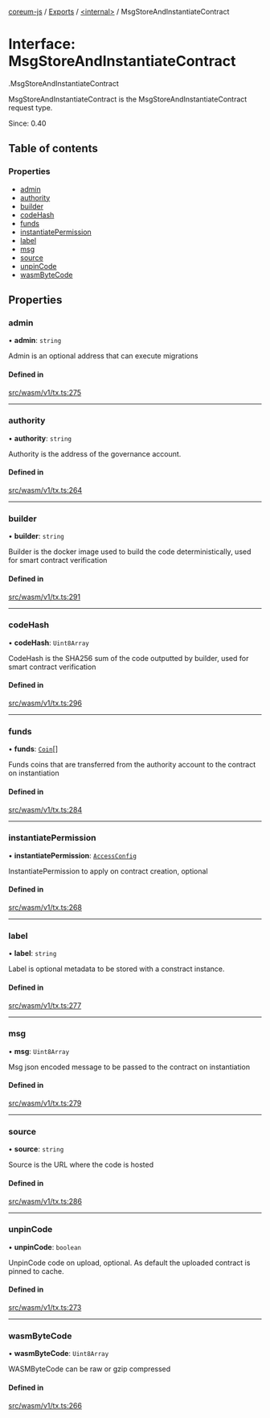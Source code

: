 [coreum-js](../README.md) / [Exports](../modules.md) / [<internal\>](../modules/internal_.md) / MsgStoreAndInstantiateContract

# Interface: MsgStoreAndInstantiateContract

[<internal>](../modules/internal_.md).MsgStoreAndInstantiateContract

MsgStoreAndInstantiateContract is the MsgStoreAndInstantiateContract
request type.

Since: 0.40

## Table of contents

### Properties

- [admin](internal_.MsgStoreAndInstantiateContract.md#admin)
- [authority](internal_.MsgStoreAndInstantiateContract.md#authority)
- [builder](internal_.MsgStoreAndInstantiateContract.md#builder)
- [codeHash](internal_.MsgStoreAndInstantiateContract.md#codehash)
- [funds](internal_.MsgStoreAndInstantiateContract.md#funds)
- [instantiatePermission](internal_.MsgStoreAndInstantiateContract.md#instantiatepermission)
- [label](internal_.MsgStoreAndInstantiateContract.md#label)
- [msg](internal_.MsgStoreAndInstantiateContract.md#msg)
- [source](internal_.MsgStoreAndInstantiateContract.md#source)
- [unpinCode](internal_.MsgStoreAndInstantiateContract.md#unpincode)
- [wasmByteCode](internal_.MsgStoreAndInstantiateContract.md#wasmbytecode)

## Properties

### admin

• **admin**: `string`

Admin is an optional address that can execute migrations

#### Defined in

[src/wasm/v1/tx.ts:275](https://github.com/PulsaraIO/coreum-js/blob/37352c6/src/wasm/v1/tx.ts#L275)

___

### authority

• **authority**: `string`

Authority is the address of the governance account.

#### Defined in

[src/wasm/v1/tx.ts:264](https://github.com/PulsaraIO/coreum-js/blob/37352c6/src/wasm/v1/tx.ts#L264)

___

### builder

• **builder**: `string`

Builder is the docker image used to build the code deterministically, used
for smart contract verification

#### Defined in

[src/wasm/v1/tx.ts:291](https://github.com/PulsaraIO/coreum-js/blob/37352c6/src/wasm/v1/tx.ts#L291)

___

### codeHash

• **codeHash**: `Uint8Array`

CodeHash is the SHA256 sum of the code outputted by builder, used for smart
contract verification

#### Defined in

[src/wasm/v1/tx.ts:296](https://github.com/PulsaraIO/coreum-js/blob/37352c6/src/wasm/v1/tx.ts#L296)

___

### funds

• **funds**: [`Coin`](../modules/internal_.md#coin)[]

Funds coins that are transferred from the authority account to the contract
on instantiation

#### Defined in

[src/wasm/v1/tx.ts:284](https://github.com/PulsaraIO/coreum-js/blob/37352c6/src/wasm/v1/tx.ts#L284)

___

### instantiatePermission

• **instantiatePermission**: [`AccessConfig`](../modules/internal_.md#accessconfig)

InstantiatePermission to apply on contract creation, optional

#### Defined in

[src/wasm/v1/tx.ts:268](https://github.com/PulsaraIO/coreum-js/blob/37352c6/src/wasm/v1/tx.ts#L268)

___

### label

• **label**: `string`

Label is optional metadata to be stored with a constract instance.

#### Defined in

[src/wasm/v1/tx.ts:277](https://github.com/PulsaraIO/coreum-js/blob/37352c6/src/wasm/v1/tx.ts#L277)

___

### msg

• **msg**: `Uint8Array`

Msg json encoded message to be passed to the contract on instantiation

#### Defined in

[src/wasm/v1/tx.ts:279](https://github.com/PulsaraIO/coreum-js/blob/37352c6/src/wasm/v1/tx.ts#L279)

___

### source

• **source**: `string`

Source is the URL where the code is hosted

#### Defined in

[src/wasm/v1/tx.ts:286](https://github.com/PulsaraIO/coreum-js/blob/37352c6/src/wasm/v1/tx.ts#L286)

___

### unpinCode

• **unpinCode**: `boolean`

UnpinCode code on upload, optional. As default the uploaded contract is
pinned to cache.

#### Defined in

[src/wasm/v1/tx.ts:273](https://github.com/PulsaraIO/coreum-js/blob/37352c6/src/wasm/v1/tx.ts#L273)

___

### wasmByteCode

• **wasmByteCode**: `Uint8Array`

WASMByteCode can be raw or gzip compressed

#### Defined in

[src/wasm/v1/tx.ts:266](https://github.com/PulsaraIO/coreum-js/blob/37352c6/src/wasm/v1/tx.ts#L266)
